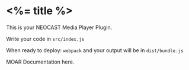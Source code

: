 # <%= title %>

This is your NEOCAST Media Player Plugin.

Write your code in `src/index.js`

When ready to deploy:
  `webpack`
and your output will be in `dist/bundle.js`

MOAR Documentation here.

